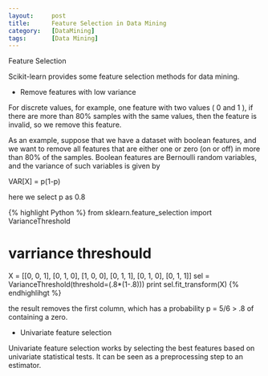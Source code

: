 ```yaml
---
layout:     post
title:      Feature Selection in Data Mining 
category:   [DataMining] 
tags:       [Data Mining]
---
```


Feature Selection

Scikit-learn provides some feature selection methods for data mining.

* Remove features with low variance

For discrete values, for example, one feature with two values ( 0 and 1 ), if there are more than 80% samples with the same values, then the feature is invalid, so we remove this feature.

As an example, suppose that we have a dataset with boolean features, and we want to remove all features that are either one or zero (on or off) in more than 80% of the samples. Boolean features are Bernoulli random variables, and the variance of such variables is given by

VAR[X] = p(1-p)

here we select p as 0.8

{% highlight Python %}
from sklearn.feature_selection import VarianceThreshold

# varriance threshould
X = [[0, 0, 1], [0, 1, 0], [1, 0, 0], [0, 1, 1], [0, 1, 0], [0, 1, 1]]
sel = VarianceThreshold(threshold=(.8*(1-.8)))
print sel.fit_transform(X)
{% endhighlihgt %}

the result removes the first column, which has a probability p = 5/6 > .8 of containing a zero.

* Univariate feature selection

Univariate feature selection works by selecting the best features based on univariate statistical tests. It can be seen as a preprocessing step to an estimator. 





